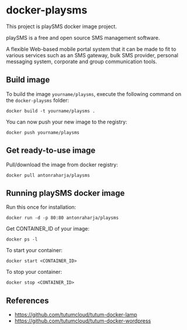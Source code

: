 docker-playsms
==============

This project is playSMS docker image project.

playSMS is a free and open source SMS management software.

A flexible Web-based mobile portal system that it can be made to fit to various services such as an SMS gateway, bulk SMS provider, personal messaging system, corporate and group communication tools.


Build image
-----------

To build the image `yourname/playsms`, execute the following command on the `docker-playsms` folder:

	docker build -t yourname/playsms .

You can now push your new image to the registry:

	docker push yourname/playsms


Get ready-to-use image
----------------------

Pull/download the image from docker registry:

	docker pull antonraharja/playsms


Running playSMS docker image
---------------------------------

Run this once for installation:

	docker run -d -p 80:80 antonraharja/playsms

Get CONTAINER_ID of your image:

	docker ps -l

To start your container:

	docker start <CONTAINER_ID>

To stop your container:

	docker stop <CONTAINER_ID>


References
----------

- https://github.com/tutumcloud/tutum-docker-lamp
- https://github.com/tutumcloud/tutum-docker-wordpress
